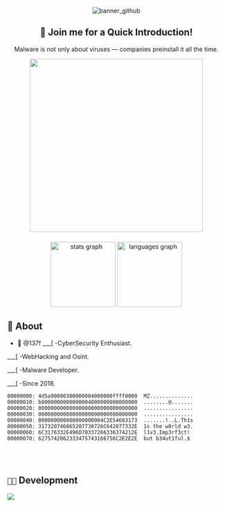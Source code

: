 <div align="center">

![banner_github](https://github.com/user-attachments/assets/fde74915-7406-4971-be46-35b62e64cf49)

## 🍭 Join me for a Quick Introduction!
Malware is not only about viruses — companies preinstall it all the time.

<img src="https://github.com/0x00G/0x00G/assets/114768995/57f8f052-65ef-42db-972e-ce773ef93f51" width="400" />

</div>

###

<div align="center">
  <img src="https://github-readme-stats.vercel.app/api?username=137f&show_icons=true&hide_title=false&hide_rank=false&include_all_commits=true&count_private=true&disable_animations=false&theme=dracula&locale=en&hide_border=false" height="150" alt="stats graph"  />
  <img src="https://github-readme-stats.vercel.app/api/top-langs?locale=en&hide_title=false&layout=compact&card_width=320&langs_count=5&theme=dracula&hide_border=false&username=137f" height="150" alt="languages graph"  />
</div>

###

## 🚨 About

- 💉 @137f
\___[ -CyberSecurity Enthusiast.

\___[ -WebHacking and Osint.

\___[ -Malware Developer.

\___[ -Since 2018.

```hex
00000000: 4d5a90000300000004000000ffff0000  MZ..............
00000010: b8000000000000004000000000000000  ........@.......
00000020: 00000000000000000000000000000000  ................
00000030: 00000000000000000000000080000000  ................
00000040: 000000000000000000004C2E54683173  .......!..L.Th1s
00000050: 317320746865207730726C642077332E  1s the w0rld w3. 
00000060: 6C3176332E496D70337266336374212E  l1v3.Imp3rf3ct!
00000070: 6275742062333475743166756C2E2E2E  but b34ut1ful.$
```
<br>
&nbsp;&nbsp;&nbsp;&nbsp;&nbsp;&nbsp;&nbsp;

## `👨‍💻` Development
[![](https://skillicons.dev/icons?i=c,cpp,cs,python,js,bash,powershell,neovim,vim,visualstudio,vscode,arch,windows)](https://skillicons.dev)
<p align="center">
</p>

